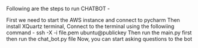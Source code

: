Following are the steps to run CHATBOT - 

First we need to start the AWS instance and connect to pycharm
Then install XQuartz terminal,
Connect to the terminal using the followiing command - ssh -X -i file.pem ubuntu@publickey
Then run the main.py first then run the chat_bot.py file
Now, you can start asking questions to the bot



